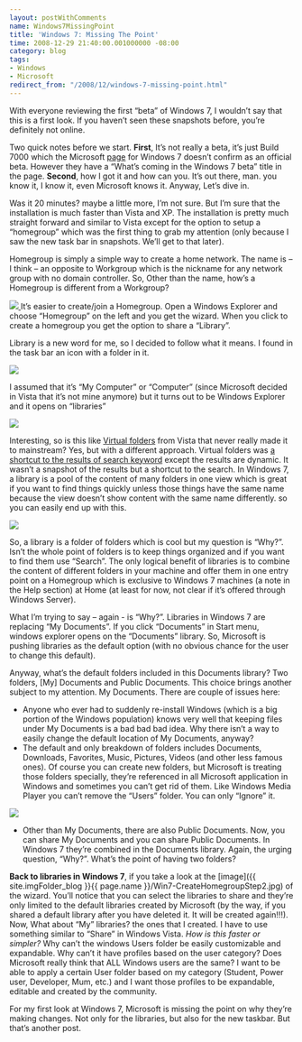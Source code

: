 ```yaml
---
layout: postWithComments
name: Windows7MissingPoint
title: 'Windows 7: Missing The Point'
time: 2008-12-29 21:40:00.001000000 -08:00
category: blog
tags:
- Windows
- Microsoft
redirect_from: "/2008/12/windows-7-missing-point.html"
---
```

With everyone reviewing the first “beta” of Windows 7, I wouldn’t say that this is a first look. If you haven’t seen these snapshots before, you’re definitely not online.

Two quick notes before we start. **First**, It’s not really a beta, it’s just Build 7000 which the Microsoft [page](http://www.microsoft.com/windows/windows-7/) for Windows 7 doesn’t confirm as an official beta. However they have a “What’s coming in the Windows 7 beta” title in the page. **Second**, how I got it and how can you. It’s out there, man. you know it, I know it, even Microsoft knows it. Anyway, Let’s dive in.

Was it 20 minutes? maybe a little more, I’m not sure. But I’m sure that the installation is much faster than Vista and XP. The installation is pretty much straight forward and similar to Vista except for the option to setup a “homegroup” which was the first thing to grab my attention (only because I saw the new task bar in snapshots. We’ll get to that later).

Homegroup is simply a simple way to create a home network. The name is – I think – an opposite to Workgroup which is the nickname for any network group with no domain controller. So, Other than the name, how’s a Homegroup is different from a Workgroup?

<a title="Click for larger image" href="{{ site.imgFolder_blog }}{{ page.name }}/Win7-CreateHomegroupStep2.jpg">
    <img class="imageOnRight" src="{{ site.imgFolder_blog }}{{ page.name }}/Win7-CreateHomegroupStep2-Zoom.jpg">
</a>
It’s easier to create/join a Homegroup. Open a Windows Explorer and choose “Homegroup” on the left and you get the wizard. When you click to create a homegroup you get the option to share a “Library”.

Library is a new word for me, so I decided to follow what it means. I found in the task bar an icon with a folder in it.

<img class="imageInCenter" src="{{ site.imgFolder_blog }}{{ page.name }}/Win7-TaskbarWithWindowsExplorer.jpg">

I assumed that it’s “My Computer” or “Computer” (since Microsoft decided in Vista that it’s not mine anymore) but it turns out to be Windows Explorer and it opens on “libraries”

<a title="Click for larger image" href="{{ site.imgFolder_blog }}{{ page.name }}/Win7-LibrariesBig.jpg">
    <img class="imageInCenter" src="{{ site.imgFolder_blog }}{{ page.name }}/Win7-LibrariesSmall.jpg">
</a>

Interesting, so is this like [Virtual folders](http://en.wikipedia.org/wiki/Virtual_folder#Windows) from Vista that never really made it to mainstream? Yes, but with a different approach. Virtual folders was [a shortcut to the results of search keyword](http://www.winsupersite.com/showcase/winvista_virtualfolders.asp) except the results are dynamic. It wasn’t a snapshot of the results but a shortcut to the search. In Windows 7, a library is a pool of the content of many folders in one view which is great if you want to find things quickly unless those things have the same name because the view doesn’t show content with the same name differently. so you can easily end up with this.

<a title="Click for larger image" href="{{ site.imgFolder_blog }}{{ page.name }}/Win7-LibraryViewBig.jpg">
    <img class="imageInCenter" src="{{ site.imgFolder_blog }}{{ page.name }}/Win7-LibraryViewSmall.jpg">
</a>

So, a library is a folder of folders which is cool but my question is “Why?”. Isn’t the whole point of folders is to keep things organized and if you want to find them use “Search”. The only logical benefit of libraries is to combine the content of different folders in your machine and offer them in one entry point on a Homegroup which is exclusive to Windows 7 machines (a note in the Help section) at Home (at least for now, not clear if it’s offered through Windows Server).

What I’m trying to say – again - is “Why?”. Libraries in Windows 7 are replacing “My Documents”. If you click “Documents” in Start menu, windows explorer opens on the “Documents” library. So, Microsoft is pushing libraries as the default option (with no obvious chance for the user to change this default).

Anyway, what’s the default folders included in this Documents library? Two folders, [My] Documents and Public Documents. This choice brings another subject to my attention. My Documents. There are couple of issues here:

- Anyone who ever had to suddenly re-install Windows (which is a big portion of the Windows population) knows very well that keeping files under My Documents is a bad bad bad idea. Why there isn’t a way to easily change the default location of My Documents, anyway?
- The default and only breakdown of folders includes Documents, Downloads, Favorites, Music, Pictures, Videos (and other less famous ones). Of course you can create new folders, but Microsoft is treating those folders specially, they’re referenced in all Microsoft application in Windows and sometimes you can’t get rid of them. Like Windows Media Player you can’t remove the “Users” folder. You can only “Ignore” it.

<img class="imageInCenter" src="{{ site.imgFolder_blog }}{{ page.name }}/MediaPlayer-LibraryFolders.jpg">

- Other than My Documents, there are also Public Documents. Now, you can share My Documents and you can share Public Documents. In Windows 7 they’re combined in the Documents library. Again, the urging question, “Why?”. What’s the point of having two folders?

**Back to libraries in Windows 7**, if you take a look at the [image]({{ site.imgFolder_blog }}{{ page.name }}/Win7-CreateHomegroupStep2.jpg) of the wizard. You’ll notice that you can select the libraries to share and they’re only limited to the default libraries created by Microsoft (by the way, if you shared a default library after you have deleted it. It will be created again!!!). Now, What about “My” libraries? the ones that I created. I have to use something similar to “Share” in Windows Vista. _How is this faster or simpler?_ Why can’t the windows Users folder be easily customizable and expandable. Why can’t it have profiles based on the user category? Does Microsoft really think that ALL Windows users are the same? I want to be able to apply a certain User folder based on my category (Student, Power user, Developer, Mum, etc.) and I want those profiles to be expandable, editable and created by the community.

For my first look at Windows 7, Microsoft is missing the point on why they’re making changes. Not only for the libraries, but also for the new taskbar. But that’s another post.
